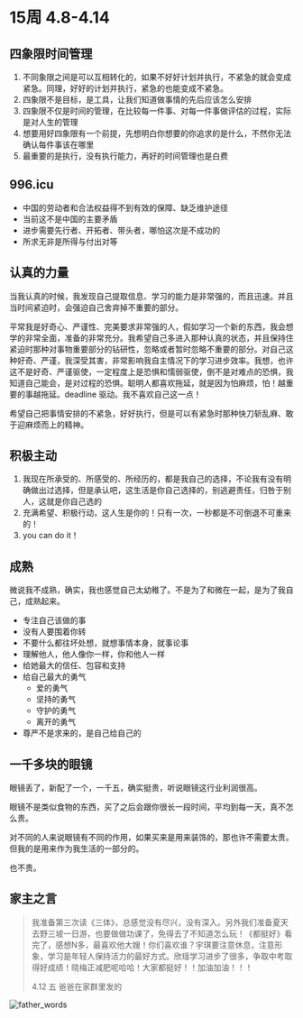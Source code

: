 # 15周 4.8-4.14

## 四象限时间管理

1. 不同象限之间是可以互相转化的，如果不好好计划并执行，不紧急的就会变成紧急。同理，好好的计划并执行，紧急的也能变成不紧急。
2. 四象限不是目标，是工具，让我们知道做事情的先后应该怎么安排
3. 四象限不仅是时间的管理，在比较每一件事、对每一件事做评估的过程，实际是对人生的管理
4. 想要用好四象限有一个前提，先想明白你想要的你追求的是什么，不然你无法确认每件事该在哪里
5. 最重要的是执行，没有执行能力，再好的时间管理也是白费

## 996.icu

- 中国的劳动者和合法权益得不到有效的保障、缺乏维护途径
- 当前这不是中国的主要矛盾
- 进步需要先行者、开拓者、带头者，哪怕这次是不成功的
- 所求无非是所得与付出对等

## 认真的力量

当我认真的时候，我发现自己提取信息、学习的能力是非常强的，而且迅速。并且当时间紧迫时，会强迫自己舍弃掉不重要的部分。

平常我是好奇心、严谨性、完美要求非常强的人，假如学习一个新的东西，我会想学的非常全面，准备的非常充分。我希望自己多进入那种认真的状态，并且保持住紧迫时那种对事物重要部分的钻研性，忽略或者暂时忽略不重要的部分。对自己这种好奇、严谨，我深受其害，非常影响我自主情况下的学习进步效率。我想，也许这不是好奇、严谨驱使，一定程度上是恐惧和懦弱驱使，倒不是对难点的恐惧，我知道自己能会，是对过程的恐惧。聪明人都喜欢拖延，就是因为怕麻烦，怕！越重要的事越拖延。deadline 驱动。我不喜欢自己这一点！

希望自己把事情安排的不紧急，好好执行，但是可以有紧急时那种快刀斩乱麻、敢于迎麻烦而上的精神。

## 积极主动

1. 我现在所承受的、所感受的、所经历的，都是我自己的选择，不论我有没有明确做出过选择，但是承认吧，这生活是你自己选择的，别逃避责任，归咎于别人，这就是你自己选的
2. 充满希望、积极行动，这人生是你的！只有一次，一秒都是不可倒退不可重来的！
3. you can do it！

## 成熟

微说我不成熟，确实，我也感觉自己太幼稚了。不是为了和微在一起，是为了我自己，成熟起来。

- 专注自己该做的事
- 没有人要围着你转
- 不要什么都往坏处想，就想事情本身，就事论事
- 理解他人，他人像你一样，你和他人一样
- 给她最大的信任、包容和支持
- 给自己最大的勇气
  - 爱的勇气
  - 坚持的勇气
  - 守护的勇气
  - 离开的勇气
- 尊严不是求来的，是自己给自己的

## 一千多块的眼镜

眼镜丢了，新配了一个，一千五，确实挺贵，听说眼镜这行业利润很高。

眼镜不是类似食物的东西，买了之后会跟你很长一段时间，平均到每一天，真不怎么贵。

对不同的人来说眼镜有不同的作用，如果买来是用来装饰的，那也许不需要太贵。但我的是用来作为我生活的一部分的。

也不贵。

## 家主之言

> 我准备第三次读《三体》，总感觉没有尽兴，没有深入。另外我们准备夏天去野三坡一日游，也要做做功课了，免得去了不知道怎么玩！《都挺好》看完了，感想N多，最喜欢他大嫂！你们喜欢谁？宇琪要注意休息，注意形象，学习是年轻人保持活力的最好方式。欣瑶学习进步了很多，争取中考取得好成绩！晓梅正减肥呢哈哈！大家都挺好！！加油加油！！！
> 
> 4.12 五 爸爸在家群里发的

![father_words](./images/father_words.png)